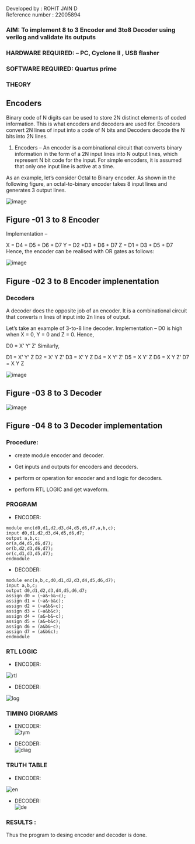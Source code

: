 Developed by : ROHIT JAIN D  
Reference number : 22005894
### AIM: To implement 8 to 3 Encoder and  3to8 Decoder using verilog and validate its outputs
### HARDWARE REQUIRED:  – PC, Cyclone II , USB flasher
### SOFTWARE REQUIRED:   Quartus prime
### THEORY 

## Encoders
Binary code of N digits can be used to store 2N distinct elements of coded information. This is what encoders and decoders are used for. Encoders convert 2N lines of input into a code of N bits and Decoders decode the N bits into 2N lines.

1. Encoders –
An encoder is a combinational circuit that converts binary information in the form of a 2N input lines into N output lines, which represent N bit code for the input. For simple encoders, it is assumed that only one input line is active at a time.

As an example, let’s consider Octal to Binary encoder. As shown in the following figure, an octal-to-binary encoder takes 8 input lines and generates 3 output lines.

![image](https://user-images.githubusercontent.com/36288975/171543588-bc0746df-a173-4b35-989e-5fb7d385fe8a.png)
## Figure -01 3 to 8 Encoder 


Implementation –

X = D4 + D5 + D6 + D7
Y = D2 +D3 + D6 + D7
Z = D1 + D3 + D5 + D7 
Hence, the encoder can be realised with OR gates as follows:


![image](https://user-images.githubusercontent.com/36288975/171543740-68403b82-aa93-4c98-9343-f32b14885a2e.png)
## Figure -02 3 to 8 Encoder implenentation 

 ### Decoders 
A decoder does the opposite job of an encoder. It is a combinational circuit that converts n lines of input into 2n lines of output.

Let’s take an example of 3-to-8 line decoder.
Implementation –
D0 is high when X = 0, Y = 0 and Z = 0. Hence,

D0 = X’ Y’ Z’ 
Similarly,

D1 = X’ Y’ Z
D2 = X’ Y Z’
D3 = X’ Y Z
D4 = X Y’ Z’
D5 = X Y’ Z
D6 = X Y Z’
D7 = X Y Z 


![image](https://user-images.githubusercontent.com/36288975/171543978-ee2d0671-2846-40a1-8705-507fd6287a49.png)
## Figure -03 8 to 3 Decoder 



![image](https://user-images.githubusercontent.com/36288975/171543866-5a6eace6-8683-49d7-9c4f-a7cb30ec3035.png)
## Figure -04 8 to 3 Decoder implementation 

### Procedure:
- create module encoder and decoder.

- Get inputs and outputs for encoders and decoders.

- perform or operation for encoder and and logic for decoders.

- perform RTL LOGIC and get waveform.



### PROGRAM 
- ENCODER:
```
module enc(d0,d1,d2,d3,d4,d5,d6,d7,a,b,c);
input d0,d1,d2,d3,d4,d5,d6,d7;
output a,b,c;
or(a,d4,d5,d6,d7);
or(b,d2,d3,d6,d7);
or(c,d1,d3,d5,d7);
endmodule
```
- DECODER:
```
module enc(a,b,c,d0,d1,d2,d3,d4,d5,d6,d7);
input a,b,c;
output d0,d1,d2,d3,d4,d5,d6,d7;
assign d0 = (~a&~b&~c);
assign d1 = (~a&~b&c);
assign d2 = (~a&b&~c);
assign d3 = (~a&b&c);
assign d4 = (a&~b&~c);
assign d5 = (a&~b&c);
assign d6 = (a&b&~c);
assign d7 = (a&b&c);
endmodule 
```




### RTL LOGIC  
- ENCODER:  

![rtl](https://user-images.githubusercontent.com/118707073/215453507-0fb6c730-852f-4c2b-9db5-245cac55560b.png)  
- DECODER:  

![log](https://user-images.githubusercontent.com/118707073/215453638-f3003599-ddba-401a-8920-1c17a205e91a.png)  

### TIMING DIGRAMS  
- ENCODER:  
![tym](https://user-images.githubusercontent.com/118707073/215453684-9ef72f65-56ae-4b1e-8703-43a59a895afa.png)  

- DECODER:  
![diag](https://user-images.githubusercontent.com/118707073/215453742-ef3f6b9d-ec5e-4991-bec3-cbada11b3bc9.png)  
### TRUTH TABLE   
- ENCODER:  

![en](https://user-images.githubusercontent.com/118707073/215453711-44d76eeb-a1e9-4b96-92a4-8fd980d1abd0.png)  
- DECODER:  
![de](https://user-images.githubusercontent.com/118707073/215453763-71b375d3-5dfa-4815-9fe3-f226f7bfe440.png)  

### RESULTS :  
Thus the program to desing encoder and decoder is done.
